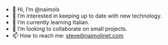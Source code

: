 - 👋 Hi, I’m @naimols
- 👀 I’m interested in keeping up to date with new technology.
- 🌱 I’m currently learning Italian.
- 💞️ I’m looking to collaborate on small projects.
- 📫 How to reach me: steve@naimolinet.com

<!---
naimols/naimols is a ✨ special ✨ repository because its `README.md` (this file) appears on your GitHub profile.
You can click the Preview link to take a look at your changes.
--->
